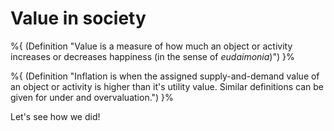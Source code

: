 # Value in society

%{
(Definition "Value is a measure of how much an object or activity increases or
decreases happiness (in the sense of *eudaimonia*)")
}%

%{
(Definition "Inflation is when the assigned supply-and-demand value of an
object or activity is higher than it's utility value. Similar definitions can be
given for under and overvaluation.")
}%

Let's see how we did!
